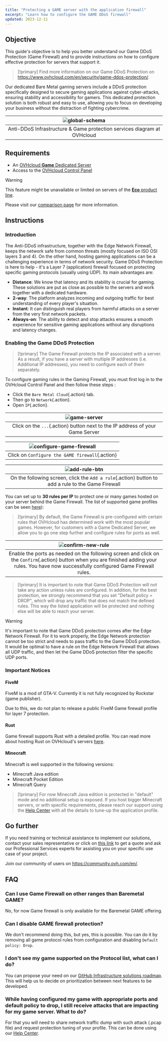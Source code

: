 ```yaml
---
title: "Protecting a GAME server with the application firewall"
excerpt: "Learn how to configure the GAME DDoS firewall"
updated: 2023-12-11
---
```


## Objective

This guide's objective is to help you better understand our Game DDoS Protection (Game Firewall) and to provide instructions on how to configure effective protection for servers that support it.

> [!primary]
> Find more information on our Game DDoS Protection on <https://www.ovhcloud.com/en/security/game-ddos-protection/>.
> 

Our dedicated Bare Metal gaming servers include a DDoS protection specifically designed to secure gaming applications against cyber-attacks, ensuring stability and accessibility for gamers. This dedicated protection solution is both robust and easy to use, allowing you to focus on developing your business without the distraction of fighting cybercrime.

| ![global-schema](images/global_schema_focus_game.png) |
|:--:|
| Anti-DDoS Infrastructure & Game protection services diagram at OVHcloud |

## Requirements

- An [OVHcloud **Game** Dedicated Server](https://www.ovhcloud.com/en-gb/bare-metal/prices/#filterType=range_element&filterValue=game)
- Access to the [OVHcloud Control Panel](https://www.ovh.com/auth/?action=gotomanager&from=https://www.ovh.co.uk/&ovhSubsidiary=GB)

> [!warning]
> This feature might be unavailable or limited on servers of the [**Eco** product line](https://eco.ovhcloud.com/en-gb/about/).
>
> Please visit our [comparison page](https://eco.ovhcloud.com/en-gb/compare/) for more information.

## Instructions

### Introduction

The Anti-DDoS infrastructure, together with the Edge Network Firewall, keeps the network safe from common threats (mostly focused on ISO OSI layers 3 and 4). On the other hand, hosting gaming applications can be a challenging experience in terms of network security. Game DDoS Protection is here to help - it's a Layer 7 (application) firewall focused on protecting specific gaming protocols (usually using UDP). Its main advantages are:

- **Distance**: We know that latency and its stability is crucial for gaming. These solutions are put as close as possible to the servers and work together with a dedicated hardware.
- **2-way**: The platform analyzes incoming and outgoing traffic for best understanding of every player's situation.
- **Instant**: It can distinguish real players from harmful attacks on a server from the very first network packets.
- **Always-on**: The ability to detect and stop attacks ensures a smooth experience for sensitive gaming applications without any disruptions and latency changes.

### Enabling the Game DDoS Protection

> [!primary]
> The Game Firewall protects the IP associated with a server. As a result, if you have a server with multiple IP addresses (i.e. Additional IP addresses), you need to configure each of them separately.
>

To configure gaming rules in the Gaming Firewall, you must first log in to the OVHcloud Control Panel and then follow these steps :

- Click the `Bare Metal Cloud`{.action} tab.
- Then go to `Network`{.action}.
- Open `IP`{.action}.

| ![game-server](images/firewall_game_01_blur.png) |
|:--:|
| Click on the `...`{.action} button next to the IP address of your Game Server |

| ![configure-game-firewall](images/firewall_game_02.png) |
|:--:|
| Click on `Configure the GAME firewall`{.action} |


| ![add-rule-btn](images/firewall_game_03.png) |
|:--:|
| On the following screen, click the `Add a rule`{.action} button to add a rule to the Game Firewall |


You can set up to **30 rules per IP** to protect one or many games hosted on your server behind the Game Firewall. The list of supported game profiles can be seen [here](https://www.ovhcloud.com/en/security/game-ddos-protection/)):

> [!primary]
> By default, the Game Firewall is pre-configured with certain rules that OVHcloud has determined work with the most popular games. However, for customers with a Game Dedicated Server, we allow you to go one step further and configure rules for ports as well.
> 

| ![confirm-new-rule](images/firewall_game_04.png) |
|:--:|
| Enable the ports as needed on the following screen and click on the `Confirm`{.action} button when you are finished adding your rules. You have now successfully configured Game Firewall rules. |

> [!primary]
> It is important to note that Game DDoS Protection will not take any action unless rules are configured. 
> In addition, for the best protection, we strongly recommend that you set "Default policy = DROP", which will drop any traffic that does not match the defined rules. This way the listed application will be protected and nothing else will be able to reach your server.
> 

> [!warning]
> It's important to note that Game DDoS protection comes after the Edge Network Firewall. For it to work properly, the Edge Network protection cannot be too strict and needs to pass traffic to the Game DDoS protection. It would be optimal to have a rule on the Edge Network Firewall that allows all UDP traffic, and then let the Game DDoS protection filter the specific UDP ports.
>

### Important Notices

#### FiveM

FiveM is a mod of GTA-V. Currently it is not fully recognized by Rockstar (game publisher).

Due to this, we do not plan to release a public FiveM Game firewall profile for layer 7 protection.

#### Rust

Game firewall supports Rust with a detailed profile. You can read more about hosting Rust on OVHcloud's servers [here](https://www.ovhcloud.com/en/bare-metal/game/rust-server/).

#### Minecraft

Minecraft is well supported in the following versions:

- Minecraft Java edition 
- Minecraft Pocket Edition
- Minecraft Query

> [!primary]
> For now Minecraft Java edition is protected in "default" mode and no additional setup is exposed. If you host bigger Minecraft servers, or with specific requirements, please reach our support using the [Help Center](https://help.ovhcloud.com/csm?id=csm_cases_requests) with all the details to tune-up the application profile.
>

## Go further

If you need training or technical assistance to implement our solutions, contact your sales representative or click on [this link](https://www.ovhcloud.com/en-gb/professional-services/) to get a quote and ask our Professional Services experts for assisting you on your specific use case of your project.

Join our community of users on <https://community.ovh.com/en/>.

## FAQ

### Can I use Game Firewall on other ranges than Baremetal GAME?

No, for now Game firewall is only available for the Baremetal GAME offering.

### Can I disable GAME firewall protection?

We don't recommend doing this, but yes, this is possible. You can do it by removing all game protocol rules from configuration and disabling `Default policy: Drop`.

### I don't see my game supported on the Protocol list, what can I do?

You can propose your need on our [GitHub Infrastructure solutions roadmap](https://github.com/orgs/ovh/projects/16/views/14). This will help us to decide on prioritization between next features to be developed.

### While having configured my game with appropriate ports and default policy to drop, I still receive attacks that are impacting for my game server. What to do?

For that you will need to share network traffic dump with such attack (.pcap file) and request protection tuning of your profile. This can be done using our [Help Center](https://help.ovhcloud.com/csm?id=csm_cases_requests).
